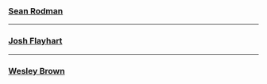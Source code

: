 ### [Sean Rodman](https://github.com/bassman7689)
---
### [Josh Flayhart](https://github.com/jflayhart)
---
### [Wesley Brown](https://github.com/wesleyorama-shipt)